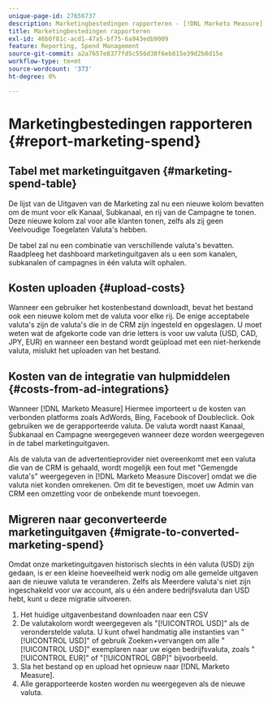 ```yaml
---
unique-page-id: 27656737
description: Marketingbestedingen rapporteren - [!DNL Marketo Measure] - Productdocumentatie
title: Marketingbestedingen rapporteren
exl-id: 46b0f81c-acd1-47a5-bf75-6a943edb9009
feature: Reporting, Spend Management
source-git-commit: a2a7657e8377fd5c556d38f6eb815e39d2b8d15e
workflow-type: tm+mt
source-wordcount: '373'
ht-degree: 0%

---
```


# Marketingbestedingen rapporteren {#report-marketing-spend}

## Tabel met marketinguitgaven {#marketing-spend-table}

De lijst van de Uitgaven van de Marketing zal nu een nieuwe kolom bevatten om de munt voor elk Kanaal, Subkanaal, en rij van de Campagne te tonen. Deze nieuwe kolom zal voor alle klanten tonen, zelfs als zij geen Veelvoudige Toegelaten Valuta&#39;s hebben.

De tabel zal nu een combinatie van verschillende valuta&#39;s bevatten. Raadpleeg het dashboard marketinguitgaven als u een som kanalen, subkanalen of campagnes in één valuta wilt ophalen.

## Kosten uploaden {#upload-costs}

Wanneer een gebruiker het kostenbestand downloadt, bevat het bestand ook een nieuwe kolom met de valuta voor elke rij. De enige acceptabele valuta&#39;s zijn de valuta&#39;s die in de CRM zijn ingesteld en opgeslagen. U moet weten wat de afgekorte code van drie letters is voor uw valuta (USD, CAD, JPY, EUR) en wanneer een bestand wordt geüpload met een niet-herkende valuta, mislukt het uploaden van het bestand.

## Kosten van de integratie van hulpmiddelen {#costs-from-ad-integrations}

Wanneer [!DNL Marketo Measure] Hiermee importeert u de kosten van verbonden platforms zoals AdWords, Bing, Facebook of Doubleclick. Ook gebruiken we de gerapporteerde valuta. De valuta wordt naast Kanaal, Subkanaal en Campagne weergegeven wanneer deze worden weergegeven in de tabel marketinguitgaven.

Als de valuta van de advertentieprovider niet overeenkomt met een valuta die van de CRM is gehaald, wordt mogelijk een fout met &quot;Gemengde valuta&#39;s&quot; weergegeven in [!DNL Marketo Measure Discover] omdat we die valuta niet konden omrekenen. Om dit te bevestigen, moet uw Admin van CRM een omzetting voor de onbekende munt toevoegen.

## Migreren naar geconverteerde marketinguitgaven {#migrate-to-converted-marketing-spend}

Omdat onze marketinguitgaven historisch slechts in één valuta (USD) zijn gedaan, is er een kleine hoeveelheid werk nodig om alle gemelde uitgaven aan de nieuwe valuta te veranderen. Zelfs als Meerdere valuta&#39;s niet zijn ingeschakeld voor uw account, als u één andere bedrijfsvaluta dan USD hebt, kunt u deze migratie uitvoeren.

1. Het huidige uitgavenbestand downloaden naar een CSV
1. De valutakolom wordt weergegeven als &quot;[!UICONTROL USD]&quot; als de veronderstelde valuta. U kunt ofwel handmatig alle instanties van &quot;[!UICONTROL USD]&quot; of gebruik Zoeken+vervangen om alle &quot;[!UICONTROL USD]&quot; exemplaren naar uw eigen bedrijfsvaluta, zoals &quot;[!UICONTROL EUR]&quot; of &quot;[!UICONTROL GBP]&quot; bijvoorbeeld.
1. Sla het bestand op en upload het opnieuw naar [!DNL Marketo Measure].
1. Alle gerapporteerde kosten worden nu weergegeven als de nieuwe valuta.
